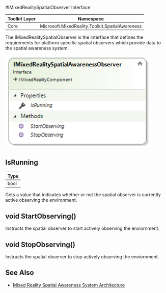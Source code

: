 #IMixedRealitySpatialObserver Interface

| Toolkit Layer | Namespace |
| --- | --- |
| Core | Microsoft.MixedReality.Toolkit.SpatialAwareness |

The IMixedRealitySpatialObserver is the interface that defines the requirements for platform specific spatial observers which provide data to the spatial awareness system.

<img src="../../../External/ReadMeImages/SpatialAwareness/IMixedRealitySpatialObserver.png">

## IsRunning

| Type |
| --- |
| bool |

Gets a value that indicates whether or not the spatial observer is currently active observing the environment.

## void StartObserving()

Instructs the spatial observer to start actively observing the enviornment.

## void StopObserving()

Instructs the spatial observer to stop actively observing the enviornment.

## See Also

- [Mixed Reality Spatial Awareness System Architecture](SpatialAwarenessSystemArchitecture.md)
